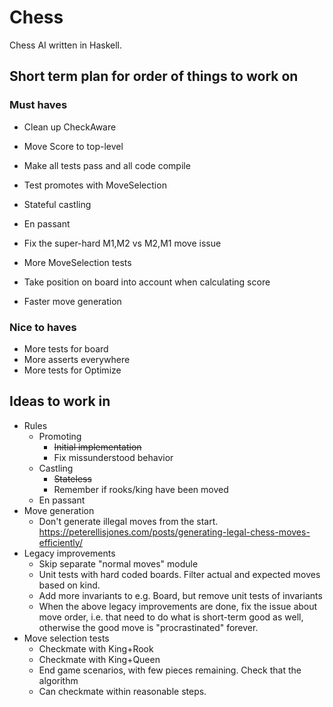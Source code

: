 
# Chess

Chess AI written in Haskell.

## Short term plan for order of things to work on

### Must haves

- Clean up CheckAware
- Move Score to top-level
- Make all tests pass and all code compile
- Test promotes with MoveSelection

- Stateful castling

- En passant

- Fix the super-hard M1,M2 vs M2,M1 move issue

- More MoveSelection tests

- Take position on board into account when calculating score

- Faster move generation

### Nice to haves

- More tests for board
- More asserts everywhere
- More tests for Optimize

## Ideas to work in

- Rules
    - Promoting
        - ~~Initial implementation~~
        - Fix missunderstood behavior
    - Castling
        - ~~Stateless~~
        - Remember if rooks/king have been moved
    - En passant
- Move generation
    - Don't generate illegal moves from the start.
      https://peterellisjones.com/posts/generating-legal-chess-moves-efficiently/
- Legacy improvements
    - Skip separate "normal moves" module
    - Unit tests with hard coded boards. Filter actual and expected moves based
      on kind.
    - Add more invariants to e.g. Board, but remove unit tests of invariants
    - When the above legacy improvements are done, fix the issue about move
      order, i.e. that need to do what is short-term good as well, otherwise the
      good move is "procrastinated" forever.
- Move selection tests
    - Checkmate with King+Rook
    - Checkmate with King+Queen
    - End game scenarios, with few pieces remaining. Check that the algorithm
    - Can checkmate within reasonable steps.
